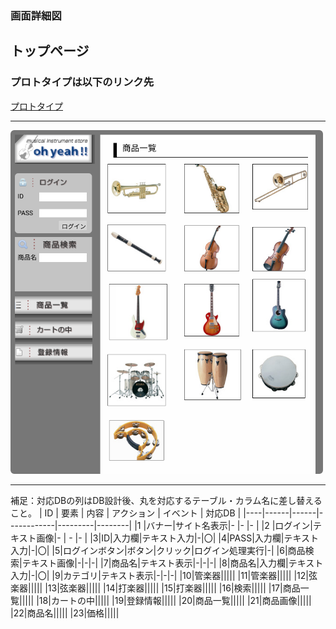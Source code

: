 ### 画面詳細図
## トップページ
### プロトタイプは以下のリンク先
[プロトタイプ](https://www.figma.com/file/ku60dzyRN9VaQCKVeAWSw4/Untitled?node-id=1%3A2)
*****
<img src="../img/toppage.png" width="500">

*****
補足：対応DBの列はDB設計後、丸を対応するテーブル・カラム名に差し替えること。
| ID | 要素 | 内容 | アクション | イベント | 対応DB |
|----|------|------|------------|---------|--------|
|1   |バナー|サイト名表示|-      |-        |-       |
|2   |ログイン|テキスト画像|-    | -        |-      |
|3|ID|入力欄|テキスト入力|-|〇|
|4|PASS|入力欄|テキスト入力|-|〇|
|5|ログインボタン|ボタン|クリック|ログイン処理実行|-|
|6|商品検索|テキスト画像|-|-|-|
|7|商品名|テキスト表示|-|-|-|
|8|商品名|入力欄|テキスト入力|-|〇|
|9|カテゴリ|テキスト表示|-|-|-|
|10|管楽器|||||
|11|管楽器|||||
|12|弦楽器|||||
|13|弦楽器|||||
|14|打楽器|||||
|15|打楽器|||||
|16|検索|||||
|17|商品一覧|||||
|18|カートの中|||||
|19|登録情報|||||
|20|商品一覧|||||
|21|商品画像|||||
|22|商品名|||||
|23|価格|||||
